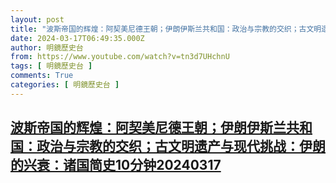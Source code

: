 ```yaml
---
layout: post
title: "波斯帝国的辉煌：阿契美尼德王朝；伊朗伊斯兰共和国：政治与宗教的交织；古文明遗产与现代挑战：伊朗的兴衰：诸国简史10分钟20240317"
date: 2024-03-17T06:49:35.000Z
author: 明鏡歷史台
from: https://www.youtube.com/watch?v=tn3d7UHchnU
tags: [ 明鏡歷史台 ]
comments: True
categories: [ 明鏡歷史台 ]
---
```

<!--1710658175000-->
[波斯帝国的辉煌：阿契美尼德王朝；伊朗伊斯兰共和国：政治与宗教的交织；古文明遗产与现代挑战：伊朗的兴衰：诸国简史10分钟20240317](https://www.youtube.com/watch?v=tn3d7UHchnU)
------

<div>

</div>

